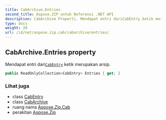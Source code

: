 ```yaml
---
title: CabArchive.Entries
second_title: Aspose.ZIP untuk Referensi .NET API
description: CabArchive Properti. Mendapat entri dariCabEntry ketik merupakan arsip.
type: docs
weight: 20
url: /id/net/aspose.zip.cab/cabarchive/entries/
---
```

## CabArchive.Entries property

Mendapat entri dari[`CabEntry`](../../cabentry/) ketik merupakan arsip.

```csharp
public ReadOnlyCollection<CabEntry> Entries { get; }
```

### Lihat juga

* class [CabEntry](../../cabentry/)
* class [CabArchive](../)
* ruang nama [Aspose.Zip.Cab](../../cabarchive/)
* perakitan [Aspose.Zip](../../../)


